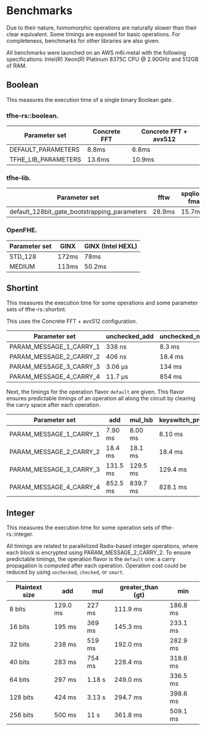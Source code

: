 # Benchmarks

Due to their nature, homomorphic operations are naturally slower than their clear equivalent. Some timings are exposed for basic operations. For completeness, benchmarks for other libraries are also given.

All benchmarks were launched on an AWS m6i.metal with the following specifications: Intel(R) Xeon(R) Platinum 8375C CPU @ 2.90GHz and 512GB of RAM.

## Boolean

This measures the execution time of a single binary Boolean gate.

### tfhe-rs::boolean.

| Parameter set         | Concrete FFT | Concrete FFT + avx512 |
| --------------------- | ------------ | --------------------- |
| DEFAULT\_PARAMETERS   | 8.8ms        | 6.8ms                 |
| TFHE\_LIB\_PARAMETERS | 13.6ms       | 10.9ms                |

### tfhe-lib.

| Parameter set                                    | fftw   | spqlios-fma |
| ------------------------------------------------ | ------ | ----------- |
| default\_128bit\_gate\_bootstrapping\_parameters | 28.9ms | 15.7ms      |

### OpenFHE.

| Parameter set | GINX  | GINX (Intel HEXL) |
| ------------- | ----- | ----------------- |
| STD\_128      | 172ms | 78ms              |
| MEDIUM        | 113ms | 50.2ms            |


## Shortint
This measures the execution time for some operations and some parameter sets of tfhe-rs::shortint.

This uses the Concrete FFT + avx512 configuration.

| Parameter set               | unchecked\_add | unchecked\_mul\_lsb | keyswitch\_programmable\_bootstrap |
| --------------------------- | -------------- | ------------------- | ---------------------------------- |
| PARAM\_MESSAGE\_1\_CARRY\_1 | 338 ns         | 8.3 ms              | 8.1 ms                             |
| PARAM\_MESSAGE\_2\_CARRY\_2 | 406 ns         | 18.4 ms             | 18.4 ms                            |
| PARAM\_MESSAGE\_3\_CARRY\_3 | 3.06 µs        | 134 ms              | 129.4 ms                           |
| PARAM\_MESSAGE\_4\_CARRY\_4 | 11.7 µs        | 854 ms              | 828.1 ms                           |

Next, the timings for the operation flavor `default` are given. This flavor ensures predictable timings of an operation all along the circuit by clearing the carry space after each operation.

| Parameter set               |            add |        mul\_lsb     | keyswitch\_programmable\_bootstrap |
| --------------------------- | -------------- | ------------------- | ---------------------------------- |
| PARAM\_MESSAGE\_1\_CARRY\_1 | 7.90 ms        | 8.00 ms             | 8.10 ms                            |
| PARAM\_MESSAGE\_2\_CARRY\_2 | 18.4 ms        | 18.1 ms             | 18.4 ms                            |
| PARAM\_MESSAGE\_3\_CARRY\_3 | 131.5 ms       | 129.5 ms            | 129.4 ms                           |
| PARAM\_MESSAGE\_4\_CARRY\_4 | 852.5 ms       | 839.7 ms            | 828.1 ms                           |


## Integer
This measures the execution time for some operation sets of tfhe-rs::integer.

All timings are related to parallelized Radix-based integer operations, where each block is encrypted using PARAM\_MESSAGE\_2\_CARRY\_2.
To ensure predictable timings, the operation flavor is the `default` one: a carry propagation is computed after each operation. Operation cost could be reduced by using `unchecked`, `checked`, or `smart`.

| Plaintext size     |  add           | mul                 | greater\_than (gt)   |  min         |
| -------------------| ---------------| --------------------| ---------------------| -------------|
| 8    bits          | 129.0 ms       | 227 ms              | 111.9 ms             |  186.8 ms    |
| 16   bits          | 195 ms         | 369 ms              | 145.3 ms             |  233.1 ms    |
| 32   bits          | 238 ms         | 519 ms              | 192.0 ms             |  282.9 ms    |
| 40   bits          | 283 ms         | 754 ms              | 228.4 ms             |  318.6 ms    |
| 64   bits          | 297 ms         | 1.18 s              | 249.0 ms             |  336.5 ms    |
| 128  bits          | 424 ms         | 3.13 s              | 294.7 ms             |  398.6 ms    |
| 256  bits          | 500 ms         | 11 s                | 361.8 ms             |  509.1 ms    |
